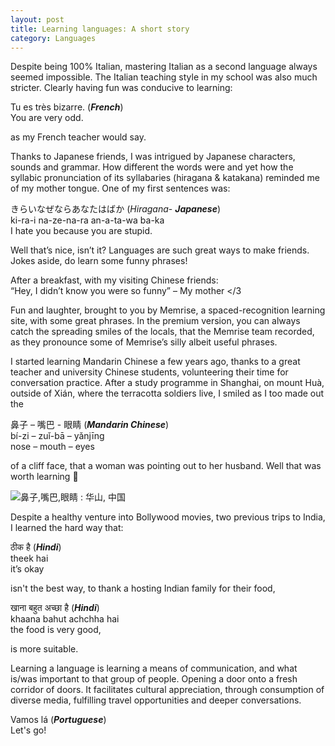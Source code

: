 ```yaml
---
layout: post
title: Learning languages: A short story
category: Languages
---
```


Despite being 100% Italian, mastering Italian as a second language always seemed impossible. The Italian teaching style in my school was also much stricter. Clearly having fun was conducive to learning:  

Tu es très bizarre.   (**_French_**)  
You are very odd.

as my French teacher would say.

Thanks to Japanese friends, I was intrigued by Japanese characters, sounds and grammar. How different the words were and yet how the syllabic pronunciation of its syllabaries (hiragana & katakana) reminded me of my mother tongue. One of my first sentences was:

きらいなぜならあなたはばか   (_Hiragana_- **_Japanese_**)  
ki-ra-i na-ze-na-ra an-a-ta-wa ba-ka  
I hate you because you are stupid.

Well that’s nice, isn’t it? Languages are such great ways to make friends. Jokes aside, do learn some funny phrases!

<!-- Insert picture of fun phrases -->

After a breakfast, with my visiting Chinese friends:  
“Hey, I didn’t know you were so funny” – My mother </3  

Fun and laughter, brought to you by Memrise, a spaced-recognition learning site, with some great phrases. In the premium version, you can always catch the spreading smiles of the locals, that the Memrise team recorded, as they pronounce some of Memrise’s silly albeit useful phrases.

<!-- Insert memrise screenshot -->

I started learning Mandarin Chinese a few years ago, thanks to a great teacher and university Chinese students, volunteering their time for conversation practice. After a study programme in Shanghai, on mount Huà, outside of Xián, where the terracotta soldiers live, I smiled as I too made out the

鼻子 – 嘴巴 - 眼睛  (**_Mandarin Chinese_**)  
bí-zi – zuǐ-bā – yǎnjīng  
nose – mouth – eyes

of a cliff face, that a woman was pointing out to her husband. Well that was worth learning 🗿

![鼻子,嘴巴,眼睛 : 华山, 中国](https://i.imgur.com/6pSn4At.jpg)

Despite a healthy venture into Bollywood movies, two previous trips to India, I learned the hard way that:

ठीक है  (**_Hindi_**)  
theek hai  
it’s okay

isn't the best way, to thank a hosting Indian family for their food,

खाना बहुत अच्छा है  (**_Hindi_**)  
khaana bahut achchha hai  
the food is very good,

is more suitable.

<!-- Insert pictures of food -->

Learning a language is learning a means of communication, and what is/was important to that group of people. Opening a door onto a fresh corridor of doors. It facilitates cultural appreciation, through consumption of diverse media, fulfilling travel opportunities and deeper conversations.

<!-- Insert pictures of diverse media/travels -->

Vamos lá  (**_Portuguese_**)  
Let's go!
